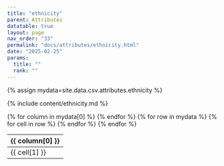 ```yaml
---
title: "ethnicity"
parent: Attributes
datatable: true
layout: page
nav_order: "33"
permalink: "docs/attributes/ethnicity.html"
date: "2025-02-25"
params:
  title: ""
  rank: ""
---
```

{% assign mydata=site.data.csv.attributes.ethnicity %} 

{% include content/ethnicity.md %}

<table id="myTable" class="display" style="width:100%">
    <thead>
    {% for column in mydata[0] %}
        <th>{{ column[0] }}</th>
    {% endfor %}
    </thead>
    <tbody>
    {% for row in mydata %}
        <tr>
        {% for cell in row %}
            <td>{{ cell[1] }}</td>
        {% endfor %}
        </tr>
    {% endfor %}
    </tbody>
</table>
<script type="text/javascript">
  $(document).ready(function () {
    $('#myTable').DataTable({
      responsive: true,
      deferRender: false,
      paging: false,
      order: [],
    });
  });
</script>
